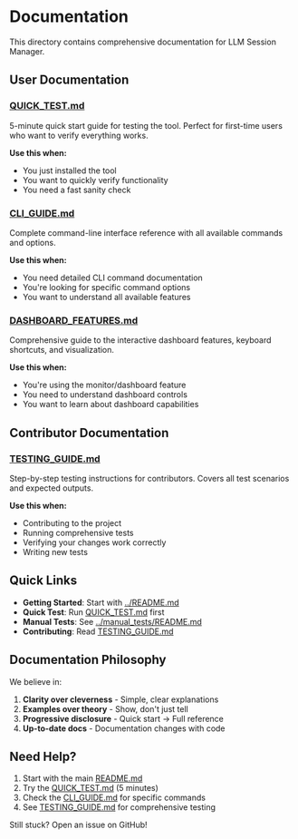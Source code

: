 # Documentation

This directory contains comprehensive documentation for LLM Session Manager.

## User Documentation

### [QUICK_TEST.md](QUICK_TEST.md)
5-minute quick start guide for testing the tool. Perfect for first-time users who want to verify everything works.

**Use this when:**
- You just installed the tool
- You want to quickly verify functionality
- You need a fast sanity check

### [CLI_GUIDE.md](CLI_GUIDE.md)
Complete command-line interface reference with all available commands and options.

**Use this when:**
- You need detailed CLI command documentation
- You're looking for specific command options
- You want to understand all available features

### [DASHBOARD_FEATURES.md](DASHBOARD_FEATURES.md)
Comprehensive guide to the interactive dashboard features, keyboard shortcuts, and visualization.

**Use this when:**
- You're using the monitor/dashboard feature
- You need to understand dashboard controls
- You want to learn about dashboard capabilities

## Contributor Documentation

### [TESTING_GUIDE.md](TESTING_GUIDE.md)
Step-by-step testing instructions for contributors. Covers all test scenarios and expected outputs.

**Use this when:**
- Contributing to the project
- Running comprehensive tests
- Verifying your changes work correctly
- Writing new tests

## Quick Links

- **Getting Started**: Start with [../README.md](../README.md)
- **Quick Test**: Run [QUICK_TEST.md](QUICK_TEST.md) first
- **Manual Tests**: See [../manual_tests/README.md](../manual_tests/README.md)
- **Contributing**: Read [TESTING_GUIDE.md](TESTING_GUIDE.md)

## Documentation Philosophy

We believe in:
1. **Clarity over cleverness** - Simple, clear explanations
2. **Examples over theory** - Show, don't just tell
3. **Progressive disclosure** - Quick start → Full reference
4. **Up-to-date docs** - Documentation changes with code

## Need Help?

1. Start with the main [README.md](../README.md)
2. Try the [QUICK_TEST.md](QUICK_TEST.md) (5 minutes)
3. Check the [CLI_GUIDE.md](CLI_GUIDE.md) for specific commands
4. See [TESTING_GUIDE.md](TESTING_GUIDE.md) for comprehensive testing

Still stuck? Open an issue on GitHub!
